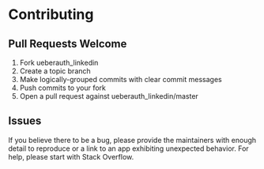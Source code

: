 # Contributing

## Pull Requests Welcome

1. Fork ueberauth_linkedin
2. Create a topic branch
3. Make logically-grouped commits with clear commit messages
4. Push commits to your fork
5. Open a pull request against ueberauth_linkedin/master

## Issues

If you believe there to be a bug, please provide the maintainers with enough
detail to reproduce or a link to an app exhibiting unexpected behavior. For
help, please start with Stack Overflow.

